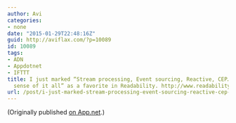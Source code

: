 ```yaml
---
author: Avi
categories:
- none
date: "2015-01-29T22:48:16Z"
guid: http://aviflax.com/?p=10089
id: 10089
tags:
- ADN
- Appdotnet
- IFTTT
title: I just marked “Stream processing, Event sourcing, Reactive, CEP… and making
  sense of it all” as a favorite in Readability. http://www.readability.com/articles/gwuchums
url: /post/i-just-marked-stream-processing-event-sourcing-reactive-cep-and-making-sense-of-it-all-as-a-favorite-in-readability-httpwww-readability-comarticlesgwuchums/
---
```

(Originally published [on App.net](http://alpha.app.net/aviflax/post/50210363).)